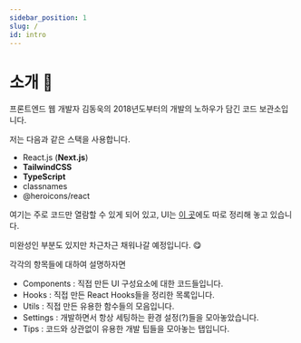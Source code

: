 ```yaml
---
sidebar_position: 1
slug: /
id: intro
---
```


# 소개 👋

프론트엔드 웹 개발자 김동욱의 2018년도부터의 개발의 노하우가 담긴 코드 보관소입니다.

저는 다음과 같은 스택을 사용합니다.

- React.js (**Next.js**)
- **TailwindCSS**
- **TypeScript**
- classnames
- @heroicons/react

여기는 주로 코드만 열람할 수 있게 되어 있고, UI는 [이 곳](https://components.kidow.me)에도 따로 정리해 놓고 있습니다.

미완성인 부분도 있지만 차근차근 채워나갈 예정입니다. 😋

각각의 항목들에 대하여 설명하자면

- Components : 직접 만든 UI 구성요소에 대한 코드들입니다.
- Hooks : 직접 만든 React Hooks들을 정리한 목록입니다.
- Utils : 직접 만든 유용한 함수들의 모음입니다.
- Settings : 개발하면서 항상 세팅하는 환경 설정(?)들을 모아놓았습니다.
- Tips : 코드와 상관없이 유용한 개발 팁들을 모아놓는 탭입니다.

